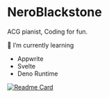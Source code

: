 # NeroBlackstone

ACG pianist, Coding for fun.

🌱 I’m currently learning
- Appwrite
- Svelte
- Deno Runtime

[![Readme Card](https://github-readme-stats.vercel.app/api/pin/?username=NeroBlackstone&repo=github-readme-stats)](https://github.com/NeroBlackstone/github-readme-stats)
